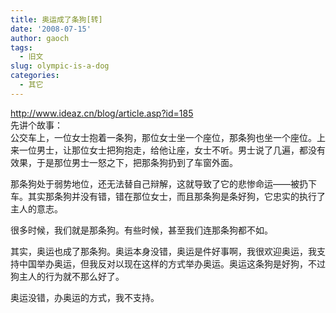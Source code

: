 ```yaml
---
title: 奥运成了条狗[转]
date: '2008-07-15'
author: gaoch
tags:
  - 旧文
slug: olympic-is-a-dog
categories:
  - 其它
---
```


http://www.ideaz.cn/blog/article.asp?id=185  
先讲个故事：  
公交车上，一位女士抱着一条狗，那位女士坐一个座位，那条狗也坐一个座位。上来一位男士，让那位女士把狗抱走，给他让座，女士不听。男士说了几遍，都没有效果，于是那位男士一怒之下，把那条狗扔到了车窗外面。  
  
那条狗处于弱势地位，还无法替自己辩解，这就导致了它的悲惨命运——被扔下车。其实那条狗并没有错，错在那位女士，而且那条狗是条好狗，它忠实的执行了主人的意志。  
  
很多时候，我们就是那条狗。有些时候，甚至我们连那条狗都不如。  
  
其实，奥运也成了那条狗。奥运本身没错，奥运是件好事啊，我很欢迎奥运，我支持中国举办奥运，但我反对以现在这样的方式举办奥运。奥运这条狗是好狗，不过狗主人的行为就不那么好了。  
  
奥运没错，办奥运的方式，我不支持。
